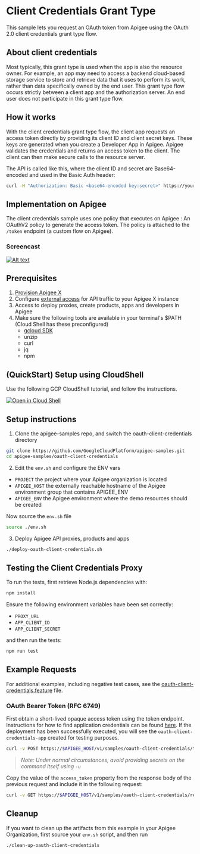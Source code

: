 # Client Credentials Grant Type

This sample lets you request an OAuth token from Apigee using the OAuth 2.0 client credentials grant type flow.

## About client credentials

Most typically, this grant type is used when the app is also the resource owner. For example, an app may need to access a backend cloud-based storage service to store and retrieve data that it uses to perform its work, rather than data specifically owned by the end user. This grant type flow occurs strictly between a client app and the authorization server. An end user does not participate in this grant type flow.

## How it works

With the client credentials grant type flow, the client app requests an access token directly by providing its client ID and client secret keys. These keys are generated when you create a Developer App in Apigee. Apigee validates the credentials and returns an access token to the client. The client can then make secure calls to the resource server.

The API is called like this, where the client ID and secret are Base64-encoded and used in the Basic Auth header:

```bash
curl -H "Authorization: Basic <base64-encoded key:secret>" https://your-api-url.com/oauth/token?grant_type=client_credentials
```

## Implementation on Apigee

The client credentials sample uses one policy that executes on Apigee : An OAuthV2 policy to generate the access token. The policy is attached to the `/token` endpoint (a custom flow on Apigee).

### Screencast

[![Alt text](https://img.youtube.com/vi/8DWRIPuJxvk/0.jpg)](https://www.youtube.com/watch?v=8DWRIPuJxvk)

## Prerequisites

1. [Provision Apigee X](https://cloud.google.com/apigee/docs/api-platform/get-started/provisioning-intro)
2. Configure [external access](https://cloud.google.com/apigee/docs/api-platform/get-started/configure-routing#external-access) for API traffic to your Apigee X instance
3. Access to deploy proxies, create products, apps and developers in Apigee
4. Make sure the following tools are available in your terminal's $PATH (Cloud Shell has these preconfigured)
    * [gcloud SDK](https://cloud.google.com/sdk/docs/install)
    * unzip
    * curl
    * jq
    * npm

## (QuickStart) Setup using CloudShell

Use the following GCP CloudShell tutorial, and follow the instructions.

[![Open in Cloud Shell](https://gstatic.com/cloudssh/images/open-btn.svg)](https://ssh.cloud.google.com/cloudshell/open?cloudshell_git_repo=https://github.com/GoogleCloudPlatform/apigee-samples&cloudshell_git_branch=main&cloudshell_workspace=.&cloudshell_tutorial=oauth-client-credentials/docs/cloudshell-tutorial.md)

## Setup instructions

1. Clone the apigee-samples repo, and switch the oauth-client-credentials directory

```bash
git clone https://github.com/GoogleCloudPlatform/apigee-samples.git
cd apigee-samples/oauth-client-credentials
```

2. Edit the `env.sh` and configure the ENV vars

* `PROJECT` the project where your Apigee organization is located
* `APIGEE_HOST` the externally reachable hostname of the Apigee environment group that contains APIGEE_ENV
* `APIGEE_ENV` the Apigee environment where the demo resources should be created

Now source the `env.sh` file

```bash
source ./env.sh
```

3. Deploy Apigee API proxies, products and apps

```bash
./deploy-oauth-client-credentials.sh
```

## Testing the Client Credentials Proxy

To run the tests, first retrieve Node.js dependencies with:

```bash
npm install
```

Ensure the following environment variables have been set correctly:

* `PROXY_URL`
* `APP_CLIENT_ID`
* `APP_CLIENT_SECRET`

and then run the tests:

```bash
npm run test
```

## Example Requests

For additional examples, including negative test cases,
see the [oauth-client-credentials.feature](./test/integration/features/oauth-client-credentials.feature) file.

### OAuth Bearer Token (RFC 6749)

First obtain a short-lived opaque access token using the token endpoint. Instructions for how to find
application credentials can be found [here](https://cloud.google.com/apigee/docs/api-platform/publish/creating-apps-surface-your-api#view-api-key).
If the deployment has been successfully executed, you will see the `oauth-client-credentials-app` created for testing purposes.

```bash
curl -v POST https://$APIGEE_HOST/v1/samples/oauth-client-credentials/token -u $APP_CLIENT_ID:$APP_CLIENT_SECRET -d "grant_type=client_credentials"
```

> _Note: Under normal circumstances, avoid providing secrets on the command itself using `-u`_

Copy the value of the `access_token` property from the response body of the previous request and include it in the following request:

```bash
curl -v GET https://$APIGEE_HOST/v1/samples/oauth-client-credentials/resource -H "Authorization: Bearer access_token"
```

## Cleanup

If you want to clean up the artifacts from this example in your Apigee Organization, first source your `env.sh` script, and then run

```bash
./clean-up-oauth-client-credentials
```
